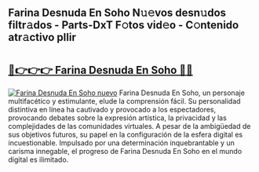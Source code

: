 ## Farina Desnuda En Soho N𝚞𝚎vos desn𝚞dos filtr𝚊dos - Parts-DxT F𝚘tos vid𝚎o - C𝚘ntenido atr𝚊ctivo plIir

# <h2><a href="http://mb5jvf.tromn.icu/?c=Farina+Desnuda+En+Soho">🔗👉👉👉 Farina Desnuda En Soho 🔗🔗</a></h2>

[![Farina Desnuda En Soho nuevo](https://i.imgur.com/pEAQMta.gif)](http://mb5jvf.tromn.icu/?c=Farina+Desnuda+En+Soho)
Farina Desnuda En Soho, un personaje multifacético y estimulante, elude la comprensión fácil. Su personalidad distintiva en línea ha cautivado y provocado a los espectadores, provocando debates sobre la expresión artística, la privacidad y las complejidades de las comunidades virtuales. A pesar de la ambigüedad de sus objetivos futuros, su papel en la configuración de la esfera digital es incuestionable. Impulsado por una determinación inquebrantable y un carisma innegable, el progreso de Farina Desnuda En Soho en el mundo digital es ilimitado.
